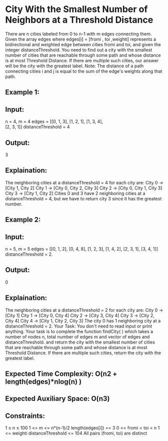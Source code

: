 ﻿# City With the Smallest Number of Neighbors at a Threshold Distance

There are n cities labeled from 0 to n-1 with m edges connecting them. Given the array edges where edges[i] = [fromi , toi ,weighti]  represents a bidirectional and weighted edge between cities fromi and toi, and given the integer distanceThreshold. You need to find out a city with the smallest number of cities that are reachable through some path and whose distance is at most Threshold Distance. If there are multiple such cities, our answer will be the city with the greatest label.
Note: The distance of a path connecting cities i and j is equal to the sum of the edge's weights along that path.

## Example 1:

## Input:
n = 4, m = 4
edges = [[0, 1, 3],
         [1, 2, 1], 
         [1, 3, 4],  
         [2, 3, 1]]
distanceThreshold = 4
## Output:
3
## Explaination:

The neighboring cities at a distanceThreshold = 4 for each city are:
City 0 -> [City 1, City 2] 
City 1 -> [City 0, City 2, City 3] 
City 2 -> [City 0, City 1, City 3] 
City 3 -> [City 1, City 2] 
Cities 0 and 3 have 2 neighboring cities at a distanceThreshold = 4, but we have to return city 3 since it has the greatest number.
## Example 2:

## Input: 
n = 5, m = 5
edges = [[0, 1, 2],
         [0, 4, 8],
         [1, 2, 3], 
         [1, 4, 2], 
         [2, 3, 1],
         [3, 4, 1]]
distanceThreshold = 2.
## Output:
0
## Explaination:

The neighboring cities at a distanceThreshold = 2 for each city are:
City 0 -> [City 1] 
City 1 -> [City 0, City 4] 
City 2 -> [City 3, City 4] 
City 3 -> [City 2, City 4]
City 4 -> [City 1, City 2, City 3] 
The city 0 has 1 neighboring city at a distanceThreshold = 2.
Your Task:
You don't need to read input or print anything. Your task is to complete the function findCity( ) which takes a number of nodes n, total number of edges m and vector of edges and distanceThreshold. and return the city with the smallest number of cities that are reachable through some path and whose distance is at most Threshold Distance. If there are multiple such cities, return the city with the greatest label.

## Expected Time Complexity: O(n2 + length(edges)*nlog(n) )
## Expected Auxiliary Space:  O(n3)

## Constraints:
1  ≤  n ≤  100
1 <= m <= n*(n-1)/2
length(edges[i]) == 3
0 <= fromi < toi < n
1 <= weighti distanceThreshold <= 104
All pairs (fromi, toi) are distinct